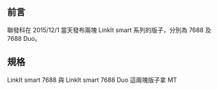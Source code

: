 ## 前言

聯發科在 2015/12/1 當天發布兩塊 LinkIt smart 系列的版子，分別為 7688 及 7688 Duo。

## 規格

LinkIt smart 7688 與 LinkIt smart 7688 Duo 這兩塊版子拿 MT